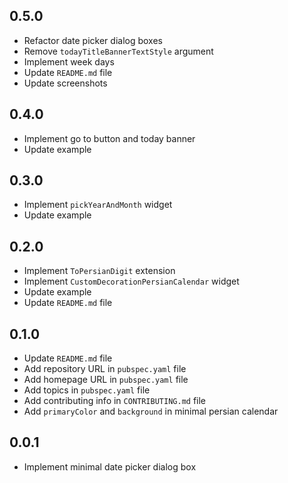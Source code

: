 ## 0.5.0
* Refactor date picker dialog boxes
* Remove `todayTitleBannerTextStyle` argument
* Implement week days
* Update `README.md` file
* Update screenshots

## 0.4.0
* Implement go to button and today banner
* Update example

## 0.3.0
* Implement `pickYearAndMonth` widget
* Update example

## 0.2.0
* Implement `ToPersianDigit` extension
* Implement `CustomDecorationPersianCalendar` widget
* Update example
* Update `README.md` file

## 0.1.0
* Update `README.md` file
* Add repository URL in `pubspec.yaml` file
* Add homepage URL in `pubspec.yaml` file
* Add topics in `pubspec.yaml` file
* Add contributing info in `CONTRIBUTING.md` file
* Add `primaryColor` and `background` in minimal persian calendar

## 0.0.1
* Implement minimal date picker dialog box

